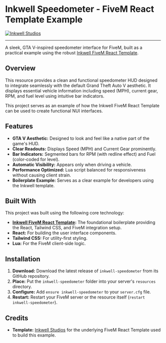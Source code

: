 # Inkwell Speedometer - FiveM React Template Example

[![Inkwell Studios](https://img.shields.io/badge/Built%20by-Inkwell%20Studios-blueviolet)](https://github.com/Inkwell-Studios)

---

A sleek, GTA V-inspired speedometer interface for FiveM, built as a practical example using the robust [Inkwell FiveM React Template](https://github.com/Inkwell-Studios/fivem-react-template).

## Overview

This resource provides a clean and functional speedometer HUD designed to integrate seamlessly with the default Grand Theft Auto V aesthetic. It displays essential vehicle information including speed (MPH), current gear, RPM, and fuel level using intuitive bar indicators.

This project serves as an example of how the Inkwell FiveM React Template can be used to create functional NUI interfaces.

## Features

*   **GTA V Aesthetic:** Designed to look and feel like a native part of the game's HUD.
*   **Clear Readouts:** Displays Speed (MPH) and Current Gear prominently.
*   **Bar Indicators:** Segmented bars for RPM (with redline effect) and Fuel (color-coded for level).
*   **Automatic Visibility:** Appears only when driving a vehicle.
*   **Performance Optimized:** Lua script balanced for responsiveness without causing client strain.
*   **Boilerplate Example:** Serves as a clear example for developers using the Inkwell template.

## Built With

This project was built using the following core technology:

*   **[Inkwell FiveM React Template](https://github.com/Inkwell-Studios/fivem-react-template):** The foundational boilerplate providing the React, Tailwind CSS, and FiveM integration setup.
*   **React:** For building the user interface components.
*   **Tailwind CSS:** For utility-first styling.
*   **Lua:** For the FiveM client-side logic.

## Installation

1.  **Download:** Download the latest release of `inkwell-speedometer` from its GitHub repository.
2.  **Place:** Put the `inkwell-speedometer` folder into your server's `resources` directory.
3.  **Configure:** Add `ensure inkwell-speedometer` to your `server.cfg` file.
4.  **Restart:** Restart your FiveM server or the resource itself (`restart inkwell-speedometer`).

## Credits

*   **Template:** [Inkwell Studios](https://github.com/Inkwell-Studios) for the underlying FiveM React Template used to build this example. 